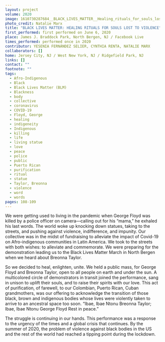 ```yaml
---
layout: project
volume: 2020
image: 1610730287684__BLACK_LIVES_MATTER__Healing_rituals_for_souls_lost_to_violence--Yesenia_Fern_ndez_Selier___Cynthia_Renta___Natalie_Marx.jpg
photo_credit: Natalie Marx
title: "BLACK LIVES MATTER: HEALING RITUALS FOR SOULS LOST TO VIOLENCE"
first_performed: first performed on June 6, 2020
place: James J. Braddock Park, North Bergen, NJ / Facebook Live
times_performed: performed once in 2020
contributor: YESENIA FERNÁNDEZ SELIER, CYNTHIA RENTA, NATALIE MARX
collaborators: []
home: Jersey City, NJ / West New York, NJ / Ridgefield Park, NJ
links: []
contact: ""
footnote: ""
tags:
  - Afro-Indigenous
  - Black
  - Black Lives Matter (BLM)
  - Blackness
  - body
  - collective
  - coronavirus
  - COVID-19
  - Floyd, George
  - healing
  - indigeneity
  - Indigenous
  - killing
  - life
  - living statue
  - love
  - peace
  - police
  - public
  - Puerto Rican
  - purification
  - ritual
  - statue
  - Taylor, Breonna
  - violence
  - word
  - words
pages: 108-109
---
```


We were getting used to living in the pandemic when George Floyd was killed by a police officer on camera—calling out for his “mama,” he exhaled his last words. The world woke up knocking down statues, taking to the streets, and pushing against violence, indifference, and impunity. Our collective was in the midst of fundraising to alleviate the impact of Covid-19 on Afro-indigenous communities in Latin America. We took to the streets with both wishes: to alleviate and commemorate. We were preparing for the demonstration leading us to the Black Lives Matter March in North Bergen when we heard about Breonna Taylor.

So we decided to heal, enlighten, unite. We held a public mass, for George Floyd and Breonna Taylor, open to all people on earth and under the sun. A multicolored circle of demonstrators in transit joined the performance, sang in unison to uplift their souls, and to raise their spirits with our love. This act of purification, of farewell, to our Colombian, Puerto Rican, Cuban grandmothers, was our offering to acknowledge the transition of those black, brown and indigenous bodies whose lives were violently taken to arrive to an ancestral space too soon. “Ibae, Ibae Ntonu Breonna Taylor; Ibae, Ibae Ntonu George Floyd Rest in peace.”

The struggle is continuing in our hands. This performance was a response to the urgency of the times and a global crisis that continues. By the summer of 2020, the problem of violence against black bodies in the US and the rest of the world had reached a tipping point during the lockdown.
